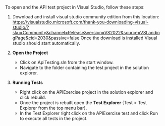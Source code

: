 To open and the API test project in Visual Studio, follow these steps:

1. Download and install visual studio community edition from this location: https://visualstudio.microsoft.com/thank-you-downloading-visual-studio/?sku=Community&channel=Release&version=VS2022&source=VSLandingPage&cid=2030&passive=false
   Once the download is installed Visual studio should start automatically.

2. **Open the Project**  
   - Click on ApiTesting.sln from the start window.
   - Navigate to the folder containing the test project in the solution explorer.

3. **Running Tests**
   - Right click on the APIExercise project in the solution explorer and click rebuild.
   - Once the project is rebuilt open the **Test Explorer** (Test > Test Explorer from the top menu bar).
   - In the Test Explorer right click on the APIExercise test and click Run to execute all tests in the project.
